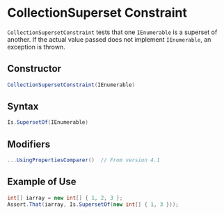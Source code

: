 # CollectionSuperset Constraint

`CollectionSupersetConstraint` tests that one `IEnumerable` is a superset of another. If the actual value passed does
not implement `IEnumerable`, an exception is thrown.

## Constructor

```csharp
CollectionSupersetConstraint(IEnumerable)
```

## Syntax

```csharp
Is.SupersetOf(IEnumerable)
```

## Modifiers

```csharp
...UsingPropertiesComparer()  // From version 4.1
```

## Example of Use

```csharp
int[] iarray = new int[] { 1, 2, 3 };
Assert.That(iarray, Is.SupersetOf(new int[] { 1, 3 }));
```

